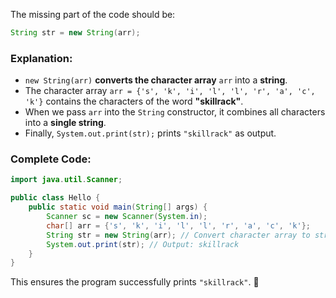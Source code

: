The missing part of the code should be:

```java
String str = new String(arr);
```

### **Explanation:**
- `new String(arr)` **converts the character array** `arr` into a **string**.
- The character array `arr = {'s', 'k', 'i', 'l', 'l', 'r', 'a', 'c', 'k'}` contains the characters of the word **"skillrack"**.
- When we pass `arr` into the `String` constructor, it combines all characters into a **single string**.
- Finally, `System.out.print(str);` prints `"skillrack"` as output.

### **Complete Code:**
```java
import java.util.Scanner;

public class Hello {
    public static void main(String[] args) {
        Scanner sc = new Scanner(System.in);
        char[] arr = {'s', 'k', 'i', 'l', 'l', 'r', 'a', 'c', 'k'};
        String str = new String(arr); // Convert character array to string
        System.out.print(str); // Output: skillrack
    }
}
```

This ensures the program successfully prints `"skillrack"`. 🚀
